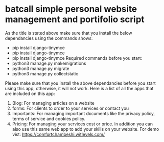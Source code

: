 # batcall simple personal website management and portifolio script
As the title is stated above make sure that you install the below dependancies using the commands shows:
- pip install django-tinymce
- pip install django-tinymce
- pip install django-tinymce
Required commands before you start:
- python3 manage.py makemigrations
- python3 manage.py migrate
- python3 manage.py collectstatic

Please make sure that you install the above dependancies before you start using this app, otherwise, it will not work.
Here is a list of all the apps that are included on this app:
1) Blog: For managing articles on a website
2) forms: For clients to order to your services or contact you
3) Importants: For managing important documents like the privacy policy, terms of service and cookies policy.
4) Pricing: For managing your services cost or price.
In addition you can also use this same web app to add your skills on your website. 
For demo vist: https://comfortchambeshi.witlevels.com/
